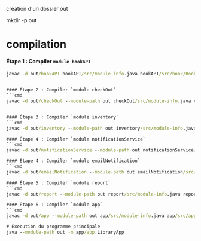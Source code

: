 creation d'un dossier out

mkdir -p out

# compilation

#### Étape 1 : Compiler `module bookAPI` 
```cmd
javac -d out/bookAPI bookAPI/src/module-info.java bookAPI/src/book/Book.java


#### Étape 2 : Compiler `module checkOut` 
```cmd
javac -d out/checkOut --module-path out checkOut/src/module-info.java checkOut/src/checkOut/CheckoutSystem.java


#### Étape 3 : Compiler `module inventory` 
```cmd
javac -d out/inventory --module-path out inventory/src/module-info.java inventory/src/inventory/BookInventory.java

#### Étape 4 : Compiler `module notificationService` 
```cmd
javac -d out/notificationService --module-path out notificationService/src/module-info.java notificationService/src/notificationService/NotificationService.java

#### Étape 4 : Compiler `module emailNotification` 
```cmd
javac -d out/emailNotification --module-path out emailNotification/src/module-info.java emailNotification/src/emailNotification/EmailNotification.java

#### Étape 5 : Compiler `module report` 
```cmd
javac -d out/report --module-path out report/src/module-info.java report/src/reports/InventoryReport.java

#### Étape 6 : Compiler `module app` 
```cmd
javac -d out/app --module-path out app/src/module-info.java app/src/app/LibraryApp.java

# Execution du programme principale
java --module-path out -m app/app.LibraryApp